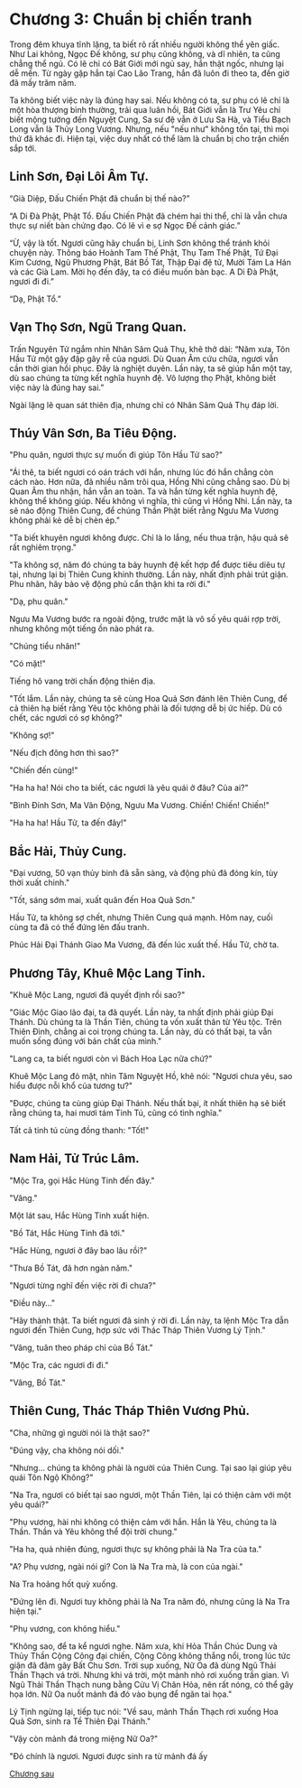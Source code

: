 # Chương 3: Chuẩn bị chiến tranh

Trong đêm khuya tĩnh lặng, ta biết rõ rất nhiều người không thể yên giấc. Như Lai không, Ngọc Đế không, sư phụ cũng không, và dĩ nhiên, ta cũng chẳng thể ngủ. Có lẽ chỉ có Bát Giới mới ngủ say, hắn thật ngốc, nhưng lại dễ mến. Từ ngày gặp hắn tại Cao Lão Trang, hắn đã luôn đi theo ta, đến giờ đã mấy trăm năm.

Ta không biết việc này là đúng hay sai. Nếu không có ta, sư phụ có lẽ chỉ là một hòa thượng bình thường, trải qua luân hồi, Bát Giới vẫn là Trư Yêu chỉ biết mộng tưởng đến Nguyệt Cung, Sa sư đệ vẫn ở Lưu Sa Hà, và Tiểu Bạch Long vẫn là Thủy Long Vương. Nhưng, nếu "nếu như" không tồn tại, thì mọi thứ đã khác đi. Hiện tại, việc duy nhất có thể làm là chuẩn bị cho trận chiến sắp tới.

## Linh Sơn, Đại Lôi Âm Tự.

“Già Diệp, Đấu Chiến Phật đã chuẩn bị thế nào?”

“A Di Đà Phật, Phật Tổ. Đấu Chiến Phật đã chém hai thi thể, chỉ là vẫn chưa thực sự niết bàn chứng đạo. Có lẽ vì e sợ Ngọc Đế cảnh giác.”

“Ừ, vậy là tốt. Ngươi cũng hãy chuẩn bị, Linh Sơn không thể tránh khỏi chuyện này. Thông báo Hoành Tam Thế Phật, Thụ Tam Thế Phật, Tứ Đại Kim Cương, Ngũ Phương Phật, Bát Bồ Tát, Thập Đại đệ tử, Mười Tám La Hán và các Già Lam. Mời họ đến đây, ta có điều muốn bàn bạc. A Di Đà Phật, ngươi đi đi.”

“Dạ, Phật Tổ.”

## Vạn Thọ Sơn, Ngũ Trang Quan.

Trấn Nguyên Tử ngắm nhìn Nhân Sâm Quả Thụ, khẽ thở dài: “Năm xưa, Tôn Hầu Tử một gậy đập gãy rễ của ngươi. Dù Quan Âm cứu chữa, ngươi vẫn cần thời gian hồi phục. Đây là nghiệt duyên. Lần này, ta sẽ giúp hắn một tay, dù sao chúng ta từng kết nghĩa huynh đệ. Vô lượng thọ Phật, không biết việc này là đúng hay sai.”

Ngài lặng lẽ quan sát thiên địa, nhưng chỉ có Nhân Sâm Quả Thụ đáp lời.

## Thúy Vân Sơn, Ba Tiêu Động.

"Phu quân, ngươi thực sự muốn đi giúp Tôn Hầu Tử sao?"

"Ái thê, ta biết ngươi có oán trách với hắn, nhưng lúc đó hắn chẳng còn cách nào. Hơn nữa, đã nhiều năm trôi qua, Hồng Nhi cũng chẳng sao. Dù bị Quan Âm thu nhận, hắn vẫn an toàn. Ta và hắn từng kết nghĩa huynh đệ, không thể không giúp. Nếu không vì nghĩa, thì cũng vì Hồng Nhi. Lần này, ta sẽ náo động Thiên Cung, để chúng Thần Phật biết rằng Ngưu Ma Vương không phải kẻ dễ bị chèn ép."

"Ta biết khuyên ngươi không được. Chỉ là lo lắng, nếu thua trận, hậu quả sẽ rất nghiêm trọng."

"Ta không sợ, năm đó chúng ta bảy huynh đệ kết hợp để được tiêu diêu tự tại, nhưng lại bị Thiên Cung khinh thường. Lần này, nhất định phải trút giận. Phu nhân, hãy bảo vệ động phủ cẩn thận khi ta rời đi."

"Dạ, phu quân."

Ngưu Ma Vương bước ra ngoài động, trước mặt là vô số yêu quái rợp trời, nhưng không một tiếng ồn nào phát ra.

"Chúng tiểu nhân!"

"Có mặt!"

Tiếng hô vang trời chấn động thiên địa.

"Tốt lắm. Lần này, chúng ta sẽ cùng Hoa Quả Sơn đánh lên Thiên Cung, để cả thiên hạ biết rằng Yêu tộc không phải là đối tượng dễ bị ức hiếp. Dù có chết, các ngươi có sợ không?"

"Không sợ!"

"Nếu địch đông hơn thì sao?"

"Chiến đến cùng!"

"Ha ha ha! Nói cho ta biết, các ngươi là yêu quái ở đâu? Của ai?"

"Bình Đính Sơn, Ma Vân Động, Ngưu Ma Vương. Chiến! Chiến! Chiến!"

"Ha ha ha! Hầu Tử, ta đến đây!"

## Bắc Hải, Thủy Cung.

"Đại vương, 50 vạn thủy binh đã sẵn sàng, và động phủ đã đóng kín, tùy thời xuất chinh."

"Tốt, sáng sớm mai, xuất quân đến Hoa Quả Sơn."

Hầu Tử, ta không sợ chết, nhưng Thiên Cung quá mạnh. Hôm nay, cuối cùng ta đã có thể đứng lên đấu tranh.

Phúc Hải Đại Thánh Giao Ma Vương, đã đến lúc xuất thế. Hầu Tử, chờ ta.

## Phương Tây, Khuê Mộc Lang Tinh.

"Khuê Mộc Lang, ngươi đã quyết định rồi sao?"

"Giác Mộc Giao lão đại, ta đã quyết. Lần này, ta nhất định phải giúp Đại Thánh. Dù chúng ta là Thần Tiên, chúng ta vốn xuất thân từ Yêu tộc. Trên Thiên Đình, chẳng ai coi trọng chúng ta. Lần này, dù có thất bại, ta vẫn muốn sống đúng với bản chất của mình."

"Lang ca, ta biết ngươi còn vì Bách Hoa Lạc nữa chứ?"

Khuê Mộc Lang đỏ mặt, nhìn Tâm Nguyệt Hồ, khẽ nói: "Ngươi chưa yêu, sao hiểu được nỗi khổ của tương tư?"

"Được, chúng ta cùng giúp Đại Thánh. Nếu thất bại, ít nhất thiên hạ sẽ biết rằng chúng ta, hai mươi tám Tinh Tú, cũng có tình nghĩa."

Tất cả tinh tú cùng đồng thanh: "Tốt!"

## Nam Hải, Tử Trúc Lâm.

"Mộc Tra, gọi Hắc Hùng Tinh đến đây."

"Vâng."

Một lát sau, Hắc Hùng Tinh xuất hiện.

"Bồ Tát, Hắc Hùng Tinh đã tới."

"Hắc Hùng, ngươi ở đây bao lâu rồi?"

"Thưa Bồ Tát, đã hơn ngàn năm."

"Ngươi từng nghĩ đến việc rời đi chưa?"

"Điều này…"

"Hãy thành thật. Ta biết ngươi đã sinh ý rời đi. Lần này, ta lệnh Mộc Tra dẫn ngươi đến Thiên Cung, hợp sức với Thác Tháp Thiên Vương Lý Tịnh."

"Vâng, tuân theo pháp chỉ của Bồ Tát."

"Mộc Tra, các ngươi đi đi."

"Vâng, Bồ Tát."

## Thiên Cung, Thác Tháp Thiên Vương Phủ.

"Cha, những gì người nói là thật sao?"

"Đúng vậy, cha không nói dối."

"Nhưng… chúng ta không phải là người của Thiên Cung. Tại sao lại giúp yêu quái Tôn Ngộ Không?"

"Na Tra, ngươi có biết tại sao ngươi, một Thần Tiên, lại có thiện cảm với một yêu quái?"

"Phụ vương, hài nhi không có thiện cảm với hắn. Hắn là Yêu, chúng ta là Thần. Thần và Yêu không thể đội trời chung."

"Ha ha, quả nhiên đúng, ngươi thực sự không phải là Na Tra của ta."

"A? Phụ vương, ngài nói gì? Con là Na Tra mà, là con của ngài."

Na Tra hoảng hốt quỳ xuống.

"Đứng lên đi. Ngươi tuy không phải là Na Tra năm đó, nhưng cũng là Na Tra hiện tại."

"Phụ vương, con không hiểu."

"Không sao, để ta kể ngươi nghe. Năm xưa, khi Hỏa Thần Chúc Dung và Thủy Thần Cộng Công đại chiến, Cộng Công không thắng nổi, trong lúc tức giận đã đâm gãy Bất Chu Sơn. Trời sụp xuống, Nữ Oa đã dùng Ngũ Thải Thần Thạch vá trời. Nhưng khi vá trời, một mảnh nhỏ rơi xuống trần gian. Vì Ngũ Thải Thần Thạch nung bằng Cửu Vị Chân Hỏa, nên rất nóng, có thể gây họa lớn. Nữ Oa nuốt mảnh đá đó vào bụng để ngăn tai họa."

Lý Tịnh ngừng lại, tiếp tục nói: "Về sau, mảnh Thần Thạch rơi xuống Hoa Quả Sơn, sinh ra Tề Thiên Đại Thánh."

"Vậy còn mảnh đá trong miệng Nữ Oa?"

"Đó chính là ngươi. Ngươi được sinh ra từ mảnh đá ấy

[Chương sau](https://github.com/ngonngay/tien-hiep/tree/init-folder-tree/Hac-am-tay-du/chap-4)